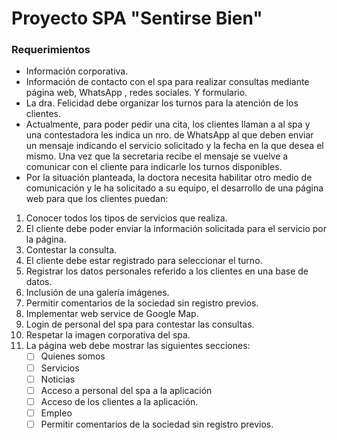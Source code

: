 # Proyecto SPA "Sentirse Bien"

### Requerimientos

- Información corporativa.
- Información de contacto con el spa para realizar consultas mediante página web, WhatsApp , redes sociales. Y formulario.
- La dra. Felicidad debe organizar los turnos para la atención de los clientes.
- Actualmente, para poder pedir una cita, los clientes llaman a al spa y una contestadora les indica un nro. de
WhatsApp al que deben enviar un mensaje indicando el servicio solicitado y la fecha en la que desea el mismo.
Una vez que la secretaria recibe el mensaje se vuelve a comunicar con el cliente para indicarle los turnos disponibles.
- Por la situación planteada, la doctora necesita habilitar otro medio de comunicación y le ha solicitado a su
equipo, el desarrollo de una página web para que los clientes puedan:
1. Conocer todos los tipos de servicios que realiza.
2. El cliente debe poder enviar la información solicitada para el servicio por la página.
3. Contestar la consulta.
4. El cliente debe estar registrado para seleccionar el turno.
5. Registrar los datos personales referido a los clientes en una base de datos.
6. Inclusión de una galería imágenes.
7. Permitir comentarios de la sociedad sin registro previos.
8. Implementar web service de Google Map.
9. Login de personal del spa para contestar las consultas.
10. Respetar la imagen corporativa del spa.
11. La página web debe mostrar las siguientes secciones:
    - [ ]  Quienes somos
    - [ ]  Servicios
    - [ ]  Noticias
    - [ ]  Acceso a personal del spa a la aplicación
    - [ ]  Acceso de los clientes a la aplicación.
    - [ ]  Empleo
    - [ ]  Permitir comentarios de la sociedad sin registro previos.